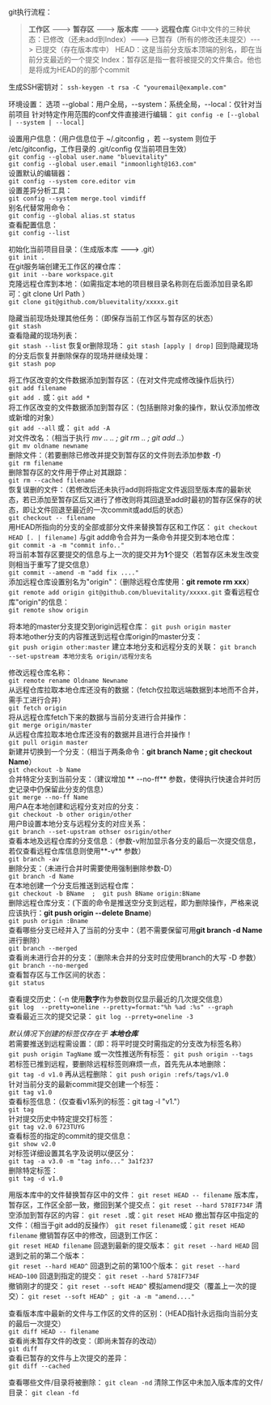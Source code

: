 ﻿git执行流程：
> **工作区** ---> **暂存区** ---> **版本库** ---> **远程仓库**
> Git中文件的三种状态：已修改（还未add到Index）---> 已暂存（所有的修改还未提交）---> 已提交（存在版本库中）
> HEAD：这是当前分支版本顶端的别名，即在当前分支最近的一个提交
> Index：暂存区是指一套将被提交的文件集合。他也是将成为HEAD的的那个commit


生成SSH密钥对：
`ssh-keygen -t rsa -C "youremail@example.com"`

环境设置： 
选项 --global：用户全局，--system：系统全局，--local：仅针对当前项目
针对特定作用范围的conf文件直接进行编辑：
`git config -e [--global | --system | --local]`

设置用户信息：（用户信息位于 ~/.gitconfig ，若 --system 则位于 /etc/gitconfig，工作目录的 .git/config   仅当前项目生效）  
`git config --global user.name "bluevitality"`  
`git config --global user.email "inmoonlight@163.com"`  
设置默认的编辑器：  
`git config --system core.editor vim`  
设置差异分析工具：  
`git config --system merge.tool vimdiff`  
别名代替常用命令：  
`git config --global alias.st status`  
查看配置信息：  
`git config --list`  
  
初始化当前项目目录：（生成版本库 ---> .git）  
`git init .`  
在git服务端创建无工作区的裸仓库：  
`git init --bare workspace.git`  
克隆远程仓库到本地：（如需指定本地的项目根目录名称则在后面添加目录名即可：git clone Url Path ）  
`git clone git@github.com/bluevitality/xxxxx.git`  

隐藏当前现场处理其他任务：（即保存当前工作区与暂存区的状态）  
`git stash`  
查看隐藏的现场列表：  
`git stash --list`
恢复or删除现场：
`git stash [apply | drop]`
回到隐藏现场的分支后恢复并删除保存的现场并继续处理：  
`git stash pop`  
  
将工作区改变的文件数据添加到暂存区：（在对文件完成修改操作后执行）  
`git add filename`  
`git add .` 或：`git add *`   
将工作区改变的文件数据添加到暂存区：（包括删除对象的操作，默认仅添加修改或新增的对象）  
`git add --all` 或： `git add -A`   
对文件改名：（相当于执行 *mv .. .. ; git rm .. ; git add ..*）  
`git mv oldname newname`  
删除文件：（若要删除已修改并提交到暂存区的文件则去添加参数 -f）  
`git rm filename`  
删除暂存区的文件用于停止对其跟踪：  
`git rm --cached filename`  
恢复误删的文件：（若修改后还未执行add则将指定文件返回至版本库的最新状态，若已添加至暂存区后又进行了修改则将其回退至add时最初的暂存区保存的状态，即让文件回退至最近的一次commit或add后的状态）  
`git checkout -- filename`  
用HEAD所指向的分支的全部或部分文件来替换暂存区和工作区：
`git checkout HEAD [. | filename]`
与git add命令合并为一条命令并提交到本地仓库：  
`git commit -a -m "commit info.."`  
将当前本暂存区要提交的信息与上一次的提交并为**1**个提交（若暂存区未发生改变则相当于重写了提交信息）  
`git commit --amend -m "add fix ...."`  
添加远程仓库设置别名为"origin"：（删除远程仓库使用：**git remote rm xxx**）  
`git remote add origin git@github.com/bluevitality/xxxxx.git`
查看远程仓库"origin"的信息：  
`git remote show origin`

将本地的master分支提交到origin远程仓库：
`git push origin master`  
将本地other分支的内容推送到远程仓库origin的master分支：  
`git push origin other:master`
建立本地分支和远程分支的关联：
`git branch --set-upstream 本地分支名 origin/远程分支名`

修改远程仓库名称：  
`git remote rename Oldname Newname`  
从远程仓库拉取本地仓库还没有的数据：（fetch仅拉取远端数据到本地而不合并，需手工进行合并）  
`git fetch origin`  
将从远程仓库fetch下来的数据与当前分支进行合并操作：  
`git merge origin/master`  
从远程仓库拉取本地仓库还没有的数据并且进行合并操作！  
`git pull origin master`  
新建并切换到一个分支：（相当于两条命令：**git branch Name ; git checkout Name**）  
`git checkout -b Name`  
合并特定分支到当前分支：（建议增加 ** --no-ff** 参数，使得执行快速合并时历史记录中仍保留此分支的信息）  
`git merge --no-ff Name`  
用户A在本地创建和远程分支对应的分支：  
`git checkout -b other origin/other`  
用户B设置本地分支与远程分支的对应关系：  
`git branch --set-upstram othser osrigin/other`  
查看本地及远程仓库的分支信息：（参数-v附加显示各分支的最后一次提交信息，若仅查看远程仓库信息则使用**-v**  参数）  
`git branch -av`  
删除分支：（未进行合并时需要使用强制删除参数-D）  
`git branch -d Name`  
在本地创建一个分支后推送到远程仓库：  
`git checkout -b BName  ;  git push BName origin:BName`  
删除远程仓库分支：(下面的命令是推送空分支到远程，即为删除操作，严格来说应该执行：**git push origin --delete   Bname**)  
`git push origin :Bname`  
查看哪些分支已经并入了当前的分支中：（若不需要保留可用**git branch -d Name**进行删除）  
`git branch --merged`  
查看尚未进行合并的分支：（删除未合并的分支时应使用branch的大写 -D 参数）  
`git branch --no-merged`  
查看暂存区与工作区间的状态：  
`git status`  

查看提交历史：（-n 使用**数字**作为参数则仅显示最近的几次提交信息）  
`git log  --pretty=oneline --pretty=format:"%h %ad :%s" --graph`  
查看最近三次的提交记录：
`git log --prrety=oneline -3`

*默认情况下创建的标签仅存在于 **本地仓库***  
若需要推送到远程需设置：（即：将平时提交时需指定的分支改为标签名称）  
`git push origin TagName` 或一次性推送所有标签： `git push origin --tags`  
若标签已推到远程，要删除远程标签则麻烦一点，首先先从本地删除：  
`git tag -d v1.0` 再从远程删除： `git push origin :refs/tags/v1.0`  
针对当前分支的最新commit提交创建一个标签：  
`git tag v1.0`  
查看标签信息：（仅查看v1系列的标签：git tag -l "v1."）  
`git tag`  
针对提交历史中特定提交打标签：  
`git tag v2.0 6723TUYG`  
查看标签的指定的commit的提交信息：  
`git show v2.0`  
对标签详细设置其名字及说明以便区分：  
`git tag -a v3.0 -m "tag info..." 3a1f237`  
删除特定标签：  
`git tag -d v1.0` 

用版本库中的文件替换暂存区中的文件：
`git reset HEAD -- filename`
版本库，暂存区，工作区全部一致，撤回到某个提交点：
`git reset --hard 578IF734F`
清空添加到暂存区的内容：
`git reset .`或：`git reset HEAD`
撤出暂存区中指定的文件：（相当于git add的反操作）
`git reset filename`或：`git reset HEAD filename`
撤销暂存区中的修改，回退到工作区：  
`git reset HEAD filename`
回退到最新的提交版本：
`git reset --hard HEAD`
回退到之前的第二个版本：  
`git reset --hard HEAD^`
回退到之前的第100个版本：
`git reset --hard HEAD~100`
回退到指定的提交：
`git reset --hard 578IF734F`  
撤销刚才的提交：
`git reset --soft HEAD^`
模拟amend提交（覆盖上一次的提交）：
`git reset --soft HEAD^ ; git -a -m "amend...."`

查看版本库中最新的文件与工作区的文件的区别：（HEAD指针永远指向当前分支的最后一次提交）  
`git diff HEAD -- filename`  
查看尚未暂存文件的改变：（即尚未暂存的改动）  
`git diff`  
查看已暂存的文件与上次提交的差异：  
`git diff --cached`

查看哪些文件/目录将被删除：
`git clean -nd`
清除工作区中未加入版本库的文件/目录：
`git clean -fd`

